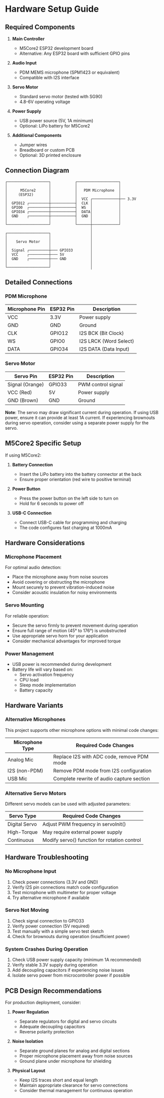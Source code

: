 # Hardware Setup Guide

## Required Components

1. **Main Controller**
   - M5Core2 ESP32 development board
   - Alternative: Any ESP32 board with sufficient GPIO pins

2. **Audio Input**
   - PDM MEMS microphone (SPM1423 or equivalent)
   - Compatible with I2S interface

3. **Servo Motor**
   - Standard servo motor (tested with SG90)
   - 4.8-6V operating voltage

4. **Power Supply**
   - USB power source (5V, 1A minimum)
   - Optional: LiPo battery for M5Core2

5. **Additional Components**
   - Jumper wires
   - Breadboard or custom PCB
   - Optional: 3D printed enclosure

## Connection Diagram

```
┌───────────────────┐           ┌───────────────────┐
│                   │           │                   │
│      M5Core2      │           │   PDM Microphone  │
│     (ESP32)       │           │                   │
│                   │           │  VCC ┌────────────┼── 3.3V
│  GPIO12 ┌─────────┼───────────┤  CLK │            │
│  GPIO0  ┌─────────┼───────────┤  WS  │            │
│  GPIO34 ┌─────────┼───────────┤  DATA│            │
│  GND    ┌─────────┼───────────┤  GND │            │
│                   │           │      │            │
└───────────────────┘           └──────┼────────────┘
                                       │
┌───────────────────┐                  │
│                   │                  │
│    Servo Motor    │                  │
│                   │                  │
│  Signal ┌─────────┼─── GPIO33        │
│  VCC    ┌─────────┼─── 5V            │
│  GND    ┌─────────┼─── GND           │
│                   │                  │
└───────────────────┘                  │
```

## Detailed Connections

### PDM Microphone

| Microphone Pin | ESP32 Pin | Description              |
|----------------|-----------|--------------------------|
| VCC            | 3.3V      | Power supply             |
| GND            | GND       | Ground                   |
| CLK            | GPIO12    | I2S BCK (Bit Clock)      |
| WS             | GPIO0     | I2S LRCK (Word Select)   |
| DATA           | GPIO34    | I2S DATA (Data Input)    |

### Servo Motor

| Servo Pin      | ESP32 Pin | Description              |
|----------------|-----------|--------------------------|
| Signal (Orange)| GPIO33    | PWM control signal       |
| VCC (Red)      | 5V        | Power supply             |
| GND (Brown)    | GND       | Ground                   |

**Note**: The servo may draw significant current during operation. If using USB power, ensure it can provide at least 1A current. If experiencing brownouts during servo operation, consider using a separate power supply for the servo.

## M5Core2 Specific Setup

If using M5Core2:

1. **Battery Connection**
   - Insert the LiPo battery into the battery connector at the back
   - Ensure proper orientation (red wire to positive terminal)

2. **Power Button**
   - Press the power button on the left side to turn on
   - Hold for 6 seconds to power off

3. **USB-C Connection**
   - Connect USB-C cable for programming and charging
   - The code configures fast charging at 1000mA

## Hardware Considerations

### Microphone Placement

For optimal audio detection:
- Place the microphone away from noise sources
- Avoid covering or obstructing the microphone
- Mount securely to prevent vibration-induced noise
- Consider acoustic insulation for noisy environments

### Servo Mounting

For reliable operation:
- Secure the servo firmly to prevent movement during operation
- Ensure full range of motion (45° to 176°) is unobstructed
- Use appropriate servo horn for your application
- Consider mechanical advantages for improved torque

### Power Management

- USB power is recommended during development
- Battery life will vary based on:
  - Servo activation frequency
  - CPU load
  - Sleep mode implementation
  - Battery capacity

## Hardware Variants

### Alternative Microphones

This project supports other microphone options with minimal code changes:

| Microphone Type | Required Code Changes                         |
|-----------------|----------------------------------------------|
| Analog Mic      | Replace I2S with ADC code, remove PDM mode   |
| I2S (non-PDM)   | Remove PDM mode from I2S configuration       |
| USB Mic         | Complete rewrite of audio capture section    |

### Alternative Servo Motors

Different servo models can be used with adjusted parameters:

| Servo Type      | Required Code Changes                         |
|-----------------|----------------------------------------------|
| Digital Servo   | Adjust PWM frequency in servoInit()          |
| High-Torque     | May require external power supply            |
| Continuous      | Modify servo() function for rotation control |

## Hardware Troubleshooting

### No Microphone Input

1. Check power connections (3.3V and GND)
2. Verify I2S pin connections match code configuration
3. Test microphone with multimeter for proper voltage
4. Try alternative microphone if available

### Servo Not Moving

1. Check signal connection to GPIO33
2. Verify power connection (5V required)
3. Test manually with a simple servo test sketch
4. Check for brownouts during operation (insufficient power)

### System Crashes During Operation

1. Check USB power supply capacity (minimum 1A recommended)
2. Verify stable 3.3V supply during operation
3. Add decoupling capacitors if experiencing noise issues
4. Isolate servo power from microcontroller power if possible

## PCB Design Recommendations

For production deployment, consider:

1. **Power Regulation**
   - Separate regulators for digital and servo circuits
   - Adequate decoupling capacitors
   - Reverse polarity protection

2. **Noise Isolation**
   - Separate ground planes for analog and digital sections
   - Proper microphone placement away from noise sources
   - Ground plane under microphone for shielding

3. **Physical Layout**
   - Keep I2S traces short and equal length
   - Maintain appropriate clearance for servo connections
   - Consider thermal management for continuous operation
